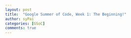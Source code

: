 ```yaml
---
layout: post
title:  "Google Summer of Code, Week 1: The Beginning!"
author: syPai
categories: [GSoC]
comments: true
---
```



